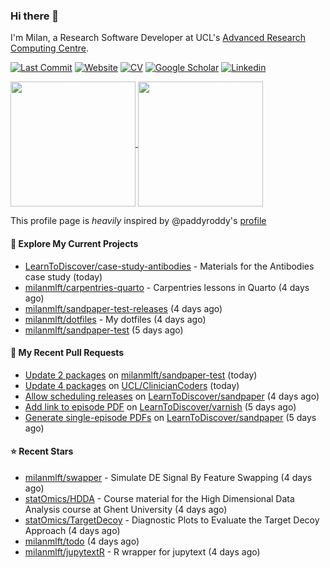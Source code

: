### Hi there 👋

I'm Milan, a Research Software Developer at UCL's [Advanced Research Computing
Centre](https://www.ucl.ac.uk/advanced-research-computing/advanced-research-computing-centre).

[![Last Commit](https://img.shields.io/github/last-commit/milanmlft/milanmlft?label=updated)](https://github.com/milanmlft)
[![Website](https://img.shields.io/badge/GitHub%20Pages-222?logo=githubpages&logoColor=fff&style=for-the-badge&style=flat)](https://milanmlft.dev)
[![CV](https://img.shields.io/badge/CV-PDF-pink.svg)](https://milanmlft.netlify.app/uploads/resume.pdf)
[![Google Scholar](https://img.shields.io/badge/Google%20Scholar-4285F4?logo=googlescholar&logoColor=fff&style=for-the-badge&style=flat)](https://scholar.google.com/citations?user=LwW40HQAAAAJ&hl=en)
[![Linkedin](https://img.shields.io/badge/LinkedIn-0A66C2?logo=linkedin&logoColor=fff&style=for-the-badge&style=flat)](http://www.linkedin.com/in/milan-malfait)


<a href="https://github.com/milanmlft/milanmlft#gh-dark-mode-only">
  <img height=200 align="center" src="https://github-readme-stats-paddyroddy.vercel.app/api?username=milanmlft&disable_animations=true&hide_border=true&hide_title=true&include_all_commits=true&rank_icon=github&show=prs_merged,reviews&show_icons=true&theme=tokyonight" />
</a>


<a href="https://github.com/milanmlft/milanmlft#gh-light-mode-only">
  <img height=200 align="center" src="https://github-readme-stats-paddyroddy.vercel.app/api?username=milanmlft&disable_animations=true&hide_border=true&hide_title=true&include_all_commits=true&rank_icon=github&show=prs_merged,reviews&show_icons=true&theme=default" />
</a>

This profile page is _heavily_ inspired by @paddyroddy's [profile](https://github.com/paddyroddy/paddyroddy)

#### 👷 Explore My Current Projects

- [LearnToDiscover/case-study-antibodies](https://github.com/LearnToDiscover/case-study-antibodies) - Materials for the Antibodies case study
  (today)
- [milanmlft/carpentries-quarto](https://github.com/milanmlft/carpentries-quarto) - Carpentries lessons in Quarto
  (4 days ago)
- [milanmlft/sandpaper-test-releases](https://github.com/milanmlft/sandpaper-test-releases)
  (4 days ago)
- [milanmlft/dotfiles](https://github.com/milanmlft/dotfiles) - My dotfiles
  (4 days ago)
- [milanmlft/sandpaper-test](https://github.com/milanmlft/sandpaper-test)
  (5 days ago)

#### 🔨 My Recent Pull Requests

- [Update 2 packages](https://github.com/milanmlft/sandpaper-test/pull/2) on [milanmlft/sandpaper-test](https://github.com/milanmlft/sandpaper-test)
  (today)
- [Update 4 packages](https://github.com/UCL/ClinicianCoders/pull/40) on [UCL/ClinicianCoders](https://github.com/UCL/ClinicianCoders)
  (today)
- [Allow scheduling releases](https://github.com/LearnToDiscover/sandpaper/pull/84) on [LearnToDiscover/sandpaper](https://github.com/LearnToDiscover/sandpaper)
  (4 days ago)
- [Add link to episode PDF](https://github.com/LearnToDiscover/varnish/pull/27) on [LearnToDiscover/varnish](https://github.com/LearnToDiscover/varnish)
  (5 days ago)
- [Generate single-episode PDFs](https://github.com/LearnToDiscover/sandpaper/pull/82) on [LearnToDiscover/sandpaper](https://github.com/LearnToDiscover/sandpaper)
  (5 days ago)

#### ⭐ Recent Stars

- [milanmlft/swapper](https://github.com/milanmlft/swapper) - Simulate DE Signal By Feature Swapping
  (4 days ago)
- [statOmics/HDDA](https://github.com/statOmics/HDDA) - Course material for the High Dimensional Data Analysis course at Ghent University
  (4 days ago)
- [statOmics/TargetDecoy](https://github.com/statOmics/TargetDecoy) - Diagnostic Plots to Evaluate the Target Decoy Approach
  (4 days ago)
- [milanmlft/todo](https://github.com/milanmlft/todo)
  (4 days ago)
- [milanmlft/jupytextR](https://github.com/milanmlft/jupytextR) - R wrapper for jupytext
  (4 days ago)
